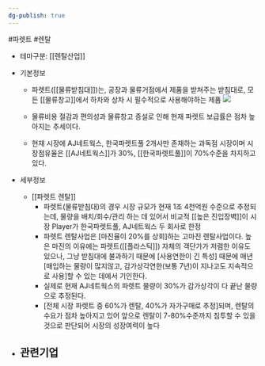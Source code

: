 ```yaml
---
dg-publish: true
---
```

#파렛트 #렌탈



- 테마구분: [[렌탈산업]]



- 기본정보
	- 파렛트([[물류받침대]])는, 공장과 물류거점에서 제품을 받쳐주는 받침대로, 모든 [[물류창고]]에서 하차와 상차 시 필수적으로 사용해야하는 제품 ![](https://i.imgur.com/4HRxy8H.png)

	- 물류비용 절감과 편의성과 물류창고 증설로 인해 현재 파렛트 보급률은 점차 높아지는 추세이다.
	- 현재 시장에 AJ네트웍스, 한국파렛트풀 2개사만 존재하는 과독점 시장이며 시장점유율은 [[AJ네트웍스]]가 30%, [[한국파렛트풀]]이     70%수준을 차지하고 있다. 


- 세부정보
	- [[파렛트 렌탈]]
		- 파렛트(물류받침대)의 경우 시장 규모가 현재 1조 4천억원 수준으로 추정되는데, 물량을 배치/회수/관리 하는 데 있어서 비교적 [[높은 진입장벽]]이 시장 Player가 한국파렛트풀, AJ네트웍스 두 회사로 한정
		- 파렛트 렌탈사업은 [마진율이 20%를 상회]하는 고마진 렌탈사업이다. 높은 마진의 이유에는 파렛트([[플라스틱]]) 자체의 객단가가 저렴한 이유도 있으나, 그냥 받침대에 불과하기 때문에 [사용연한이 긴 특성] 때문에 매년 [매입하는 물량이 많지않고, 감가상각연한(보통 7년)이 지나고도 지속적으로 사용]할 수 있는 데에서 기인한다. 
		- 실제로 현재 AJ네트웍스의 파렛트 물량이 30%가 감가상각이 다 끝난 물량으로 추정된다.
		- [전체 시장 파렛트 중 60%가 렌탈, 40%가 자가구매로 추정]되며, 렌탈의 수요가 점차 높아지고 있어 앞으로 렌탈이 7-80%수준까지 침투할 수 있을 것으로 판단되어 시장의 성장여력이 높다



- 관련기업
	- 

